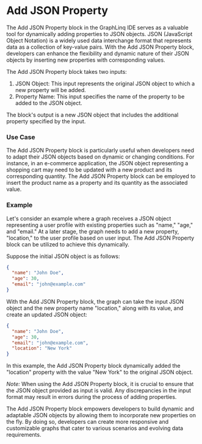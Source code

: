 # Add JSON Property

The Add JSON Property block in the GraphLinq IDE serves as a valuable tool for dynamically adding properties to JSON objects. JSON (JavaScript Object Notation) is a widely used data interchange format that represents data as a collection of key-value pairs. With the Add JSON Property block, developers can enhance the flexibility and dynamic nature of their JSON objects by inserting new properties with corresponding values.

The Add JSON Property block takes two inputs:

1. JSON Object: This input represents the original JSON object to which a new property will be added.
2. Property Name: This input specifies the name of the property to be added to the JSON object.

The block's output is a new JSON object that includes the additional property specified by the input.

### Use Case

The Add JSON Property block is particularly useful when developers need to adapt their JSON objects based on dynamic or changing conditions. For instance, in an e-commerce application, the JSON object representing a shopping cart may need to be updated with a new product and its corresponding quantity. The Add JSON Property block can be employed to insert the product name as a property and its quantity as the associated value.

### Example

Let's consider an example where a graph receives a JSON object representing a user profile with existing properties such as "name," "age," and "email." At a later stage, the graph needs to add a new property, "location," to the user profile based on user input. The Add JSON Property block can be utilized to achieve this dynamically.

Suppose the initial JSON object is as follows:

```json
{
  "name": "John Doe",
  "age": 30,
  "email": "john@example.com"
}
```

With the Add JSON Property block, the graph can take the input JSON object and the new property name "location," along with its value, and create an updated JSON object:

```json
{
  "name": "John Doe",
  "age": 30,
  "email": "john@example.com",
  "location": "New York"
}
```

In this example, the Add JSON Property block dynamically added the "location" property with the value "New York" to the original JSON object.

_Note:_ When using the Add JSON Property block, it is crucial to ensure that the JSON object provided as input is valid. Any discrepancies in the input format may result in errors during the process of adding properties.

The Add JSON Property block empowers developers to build dynamic and adaptable JSON objects by allowing them to incorporate new properties on the fly. By doing so, developers can create more responsive and customizable graphs that cater to various scenarios and evolving data requirements.
